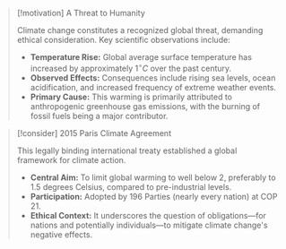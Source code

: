 > [!motivation] A Threat to Humanity
>
> Climate change constitutes a recognized global threat, demanding ethical consideration. Key scientific observations include:
> - **Temperature Rise:** Global average surface temperature has increased by approximately $1^\circ C$ over the past century.
> - **Observed Effects:** Consequences include rising sea levels, ocean acidification, and increased frequency of extreme weather events.
> - **Primary Cause:** This warming is primarily attributed to anthropogenic greenhouse gas emissions, with the burning of fossil fuels being a major contributor.

> [!consider] 2015 Paris Climate Agreement
>
> This legally binding international treaty established a global framework for climate action.
> - **Central Aim:** To limit global warming to well below $2$, preferably to $1.5$ degrees Celsius, compared to pre-industrial levels.
> - **Participation:** Adopted by 196 Parties (nearly every nation) at COP 21.
> - **Ethical Context:** It underscores the question of obligations—for nations and potentially individuals—to mitigate climate change's negative effects.